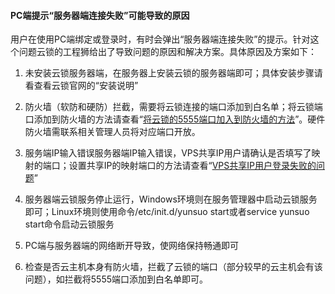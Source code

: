 #### PC端提示“服务器端连接失败”可能导致的原因

用户在使用PC端绑定或登录时，有时会弹出“服务器端连接失败”的提示。针对这个问题云锁的工程狮给出了导致问题的原因和解决方案。具体原因及方案如下：

1.  未安装云锁服务器端，在服务器上安装云锁的服务器端即可；具体安装步骤请看查看云锁官网的“安装说明”

2. 防火墙（软防和硬防）拦截，需要将云锁连接的端口添加到白名单；将云锁端口添加到防火墙的方法请查看“[将云锁的5555端口加入到防火墙的方法](/FAQ/question_26.md)”。硬件防火墙需联系相关管理人员将对应端口开放。

3.  服务端IP输入错误服务器端IP输入错误，VPS共享IP用户请确认是否填写了映射的端口；设置共享IP的映射端口的方法请查看“[VPS共享IP用户登录失败的问题](/FAQ/question_13.md)”

4.  服务器端云锁服务停止运行，Windows环境则在服务管理器中启动云锁服务即可；Linux环境则使用命令/etc/init.d/yunsuo start或者service yunsuo start命令启动云锁服务

5. PC端与服务器端的网络断开导致，使网络保持畅通即可

6. 检查是否云主机本身有防火墙，拦截了云锁的端口（部分较早的云主机会有该问题），如拦截将5555端口添加到白名单即可。